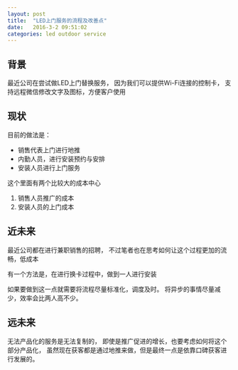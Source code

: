 ```yaml
---
layout: post
title:  "LED上门服务的流程及改善点"
date:   2016-3-2 09:51:02
categories: led outdoor service
---
```


## 背景

最近公司在尝试做LED上门替换服务，
因为我们可以提供Wi-Fi连接的控制卡，
支持远程微信修改文字及图标，方便客户使用

## 现状

目前的做法是：

* 销售代表上门进行地推
* 内勤人员，进行安装预约与安排
* 安装人员进行上门服务

这个里面有两个比较大的成本中心

1. 销售人员推广的成本
2. 安装人员的上门成本

## 近未来
最近公司都在进行兼职销售的招聘，
不过笔者也在思考如何让这个过程更加的流畅，低成本

有一个方法是，在进行换卡过程中，做到一人进行安装

如果要做到这一点就需要将流程尽量标准化，调度及时。
将异步的事情尽量减少，效率会比两人高不少。

## 远未来

无法产品化的服务是无法复制的，
即使是推广促进的增长，也要考虑如何将这个部分产品化，
虽然现在获客都是通过地推来做，但是最终一点是依靠口碑获客进行发展的。
